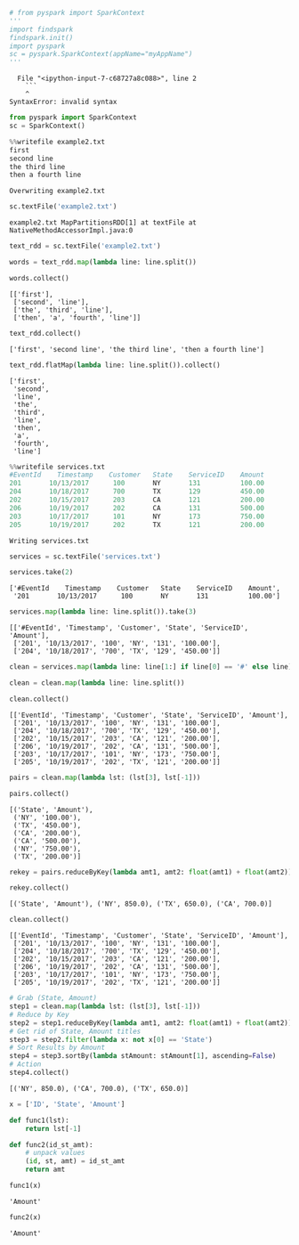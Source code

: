 ```python
# from pyspark import SparkContext
'''
import findspark
findspark.init()
import pyspark
sc = pyspark.SparkContext(appName="myAppName")
'''
```


      File "<ipython-input-7-c68727a8c088>", line 2
        ```
        ^
    SyntaxError: invalid syntax




```python
from pyspark import SparkContext
sc = SparkContext()
```


```python
%%writefile example2.txt
first
second line
the third line
then a fourth line
```

    Overwriting example2.txt



```python
sc.textFile('example2.txt')
```




    example2.txt MapPartitionsRDD[1] at textFile at NativeMethodAccessorImpl.java:0




```python
text_rdd = sc.textFile('example2.txt')
```


```python
words = text_rdd.map(lambda line: line.split())
```


```python
words.collect()
```




    [['first'],
     ['second', 'line'],
     ['the', 'third', 'line'],
     ['then', 'a', 'fourth', 'line']]




```python
text_rdd.collect()
```




    ['first', 'second line', 'the third line', 'then a fourth line']




```python
text_rdd.flatMap(lambda line: line.split()).collect()
```




    ['first',
     'second',
     'line',
     'the',
     'third',
     'line',
     'then',
     'a',
     'fourth',
     'line']




```python
%%writefile services.txt
#EventId    Timestamp    Customer   State    ServiceID    Amount
201       10/13/2017      100       NY       131          100.00
204       10/18/2017      700       TX       129          450.00
202       10/15/2017      203       CA       121          200.00
206       10/19/2017      202       CA       131          500.00
203       10/17/2017      101       NY       173          750.00
205       10/19/2017      202       TX       121          200.00
```

    Writing services.txt



```python
services = sc.textFile('services.txt')
```


```python
services.take(2)
```




    ['#EventId    Timestamp    Customer   State    ServiceID    Amount',
     '201       10/13/2017      100       NY       131          100.00']




```python
services.map(lambda line: line.split()).take(3)
```




    [['#EventId', 'Timestamp', 'Customer', 'State', 'ServiceID', 'Amount'],
     ['201', '10/13/2017', '100', 'NY', '131', '100.00'],
     ['204', '10/18/2017', '700', 'TX', '129', '450.00']]




```python
clean = services.map(lambda line: line[1:] if line[0] == '#' else line)
```


```python
clean = clean.map(lambda line: line.split())
```


```python
clean.collect()
```




    [['EventId', 'Timestamp', 'Customer', 'State', 'ServiceID', 'Amount'],
     ['201', '10/13/2017', '100', 'NY', '131', '100.00'],
     ['204', '10/18/2017', '700', 'TX', '129', '450.00'],
     ['202', '10/15/2017', '203', 'CA', '121', '200.00'],
     ['206', '10/19/2017', '202', 'CA', '131', '500.00'],
     ['203', '10/17/2017', '101', 'NY', '173', '750.00'],
     ['205', '10/19/2017', '202', 'TX', '121', '200.00']]




```python
pairs = clean.map(lambda lst: (lst[3], lst[-1]))
```


```python
pairs.collect()
```




    [('State', 'Amount'),
     ('NY', '100.00'),
     ('TX', '450.00'),
     ('CA', '200.00'),
     ('CA', '500.00'),
     ('NY', '750.00'),
     ('TX', '200.00')]




```python
rekey = pairs.reduceByKey(lambda amt1, amt2: float(amt1) + float(amt2))
```


```python
rekey.collect()
```




    [('State', 'Amount'), ('NY', 850.0), ('TX', 650.0), ('CA', 700.0)]




```python
clean.collect()
```




    [['EventId', 'Timestamp', 'Customer', 'State', 'ServiceID', 'Amount'],
     ['201', '10/13/2017', '100', 'NY', '131', '100.00'],
     ['204', '10/18/2017', '700', 'TX', '129', '450.00'],
     ['202', '10/15/2017', '203', 'CA', '121', '200.00'],
     ['206', '10/19/2017', '202', 'CA', '131', '500.00'],
     ['203', '10/17/2017', '101', 'NY', '173', '750.00'],
     ['205', '10/19/2017', '202', 'TX', '121', '200.00']]




```python
# Grab (State, Amount)
step1 = clean.map(lambda lst: (lst[3], lst[-1]))
# Reduce by Key
step2 = step1.reduceByKey(lambda amt1, amt2: float(amt1) + float(amt2))
# Get rid of State, Amount titles
step3 = step2.filter(lambda x: not x[0] == 'State')
# Sort Results by Amount
step4 = step3.sortBy(lambda stAmount: stAmount[1], ascending=False)
# Action
step4.collect()
```




    [('NY', 850.0), ('CA', 700.0), ('TX', 650.0)]




```python
x = ['ID', 'State', 'Amount']
```


```python
def func1(lst):
    return lst[-1]
```


```python
def func2(id_st_amt):
    # unpack values
    (id, st, amt) = id_st_amt
    return amt
```


```python
func1(x)
```




    'Amount'




```python
func2(x)
```




    'Amount'




```python

```

